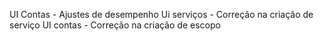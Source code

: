 UI Contas - Ajustes de desempenho
Ui serviços - Correção na criação de serviço
 UI contas -  Correção na criação de escopo
